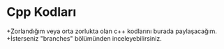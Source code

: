 # Cpp Kodları
+Zorlandığım veya orta zorlukta olan c++ kodlarını burada paylaşacağım. 
+İsterseniz "branches" bölümünden inceleyebilirsiniz.

